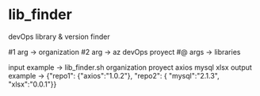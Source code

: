 # lib_finder
devOps library &amp; version finder

#1 arg -> organization
#2 arg -> az devOps proyect
#@ args -> libraries

input example -> lib_finder.sh organization proyect axios mysql xlsx
output example -> {"repo1": {"axios":"1.0.2"}, "repo2": { "mysql":"2.1.3", "xlsx":"0.0.1"}}
